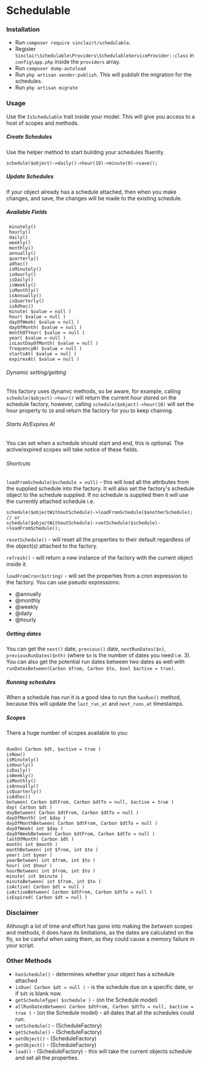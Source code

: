 # Schedulable

### Installation
* Run `composer require sinclairt/schedulable`.
* Register `Sinclair\Schedulable\Providers\SchedulableServiceProvider::class` in `config\app.php` inside the `providers` array.
* Run `composer dump-autoload`
* Run `php artisan vendor:publish`. This will publish the migration for the schedules.
* Run `php artisan migrate`

### Usage
Use the `IsSchedulable` trait inside your model. This will give you access to a host of scopes and methods. 

##### Create Schedules
Use the helper method to start building your schedules fluently.
```
schedule($object)->daily()->hour(10)->minute(0)->save();
```
##### Update Schedules
If your object already has a schedule attached, then when you make changes, and save, the changes will be made to the existing schedule.

##### Available Fields
```
 minutely()
 hourly()
 daily()
 weekly()
 monthly()
 annually()
 quarterly()
 adhoc()
 isMinutely()
 isHourly()
 isDaily()
 isWeekly()
 isMonthly()
 isAnnually()
 isQuarterly()
 isAdhoc()
 minute( $value = null )
 hour( $value = null )
 dayOfWeek( $value = null )
 dayOfMonth( $value = null )
 monthOfYear( $value = null )
 year( $value = null )
 isLastDayOfMonth( $value = null )
 frequencyN( $value = null )
 startsAt( $value = null )
 expiresAt( $value = null )
```
 
###### Dynamic setting/getting
This factory uses dynamic methods, so be aware, for example,  calling `schedule($object)->hour()` will return the current hour stored on the schedule factory, however, calling `schedule($object)->hour(10)` will set the hour property to `10` and return the factory for you to keep chaining.

###### Starts At/Expires At
You can set when a schedule should start and end, this is optional. The active/expired scopes will take notice of these fields.

###### Shortcuts
`loadFromSchedule($schedule = null)` - this will load all the attributes from the supplied schedule into the factory. It will also set the factory's schedule object to the schedule supplied. If no schedule is supplied then it will use the currently attached schedule i.e.
 ```
 schedule($objectWithoutSchedule)->loadFromSchedule($anotherSchedule);
 // or
 schedule($objectWithoutSchedule)->setSchedule($schedule)->loadFromSchedule();
 ```
 
 `resetSchedule()` - will reset all the properties to their default regardless of the object(s) attached to the factory.
 
 `refresh()` - will return a new instance of the factory with the current object inside it.
 
 `loadFromCron($string)` - will set the properties from a cron expression to the factory. You can use pseudo expressions:
 * @annually
 * @monthly
 * @weekly
 * @daily
 * @hourly

##### Getting dates
You can get the `next()` date, `previous()` date, `nextRunDates($n)`, `previousRunDates($nth)` (where `$n` is the number of dates you need i.e. 3).
You can also get the potential run dates between two dates as well with `runDatesBetween(Carbon $from, Carbon $to, bool $active = true)`.

##### Running schedules
When a schedule has run it is a good idea to run the `hasRun()` method, because this will update the `last_run_at` and `next_runs_at` timestamps.
 
##### Scopes
There a huge number of scopes available to you:
```

dueOn( Carbon $dt, $active = true )
isNow()
isMinutely()
isHourly()
isDaily()
isWeekly()
isMonthly()
isAnnually()
isQuarterly()
isAdhoc()
between( Carbon $dtFrom, Carbon $dtTo = null, $active = true )
day( Carbon $dt )
dayBetween( Carbon $dtFrom, Carbon $dtTo = null )
dayOfMonth( int $day )
dayOfMonthBetween( Carbon $dtFrom, Carbon $dtTo = null )
dayOfWeek( int $day )
dayOfWeekBetween( Carbon $dtFrom, Carbon $dtTo = null )
lastOfMonth( Carbon $dt )
month( int $month )
monthBetween( int $from, int $to )
year( int $year )
yearBetween( int $from, int $to )
hour( int $hour )
hourBetween( int $from, int $to )
minute( int $minute )
minuteBetween( int $from, int $to )
isActive( Carbon $dt = null )
isActiveBetween( Carbon $dtFrom, Carbon $dtTo = null )
isExpired( Carbon $dt = null )
```

### Disclaimer
Although a lot of time and effort has gone into making the <i>between</i> scopes and methods, it does have its limitations, as the dates are calculated on the fly, so be careful when using them, as they could cause a memory failure in your script.

### Other Methods
* `hasSchedule()` - determines whether your object has a schedule attached
* `isDue( Carbon $dt = null )` - is the schedule due on a specific date, or if `$dt` is blank now.
* `getScheduleType( $schedule )` - (on the Schedule model)
* `allRunDatesBetween( Carbon $dtFrom, Carbon $dtTo = null, $active = true )` - (on the Schedule model) - all dates that all the schedules could run.
* `setSchedule()` - (ScheduleFactory)
* `getSchedule()` - (ScheduleFactory)
* `setObject()` - (ScheduleFactory)
* `getObject()` - (ScheduleFactory)
* `load()` - (ScheduleFactory) - this will take the current objects schedule and set all the properties.

